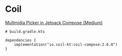 # Coil

[Multmidia Picker in Jetpack Compose (Medium)](https://medium.com/@yogesh_shinde/implementing-image-video-documents-picker-in-jetpack-compose-73ef846cfffb)

```
# build.gradle.kts

dependencies {
    implementation("io.coil-kt:coil-compose:2.6.0")
}
```